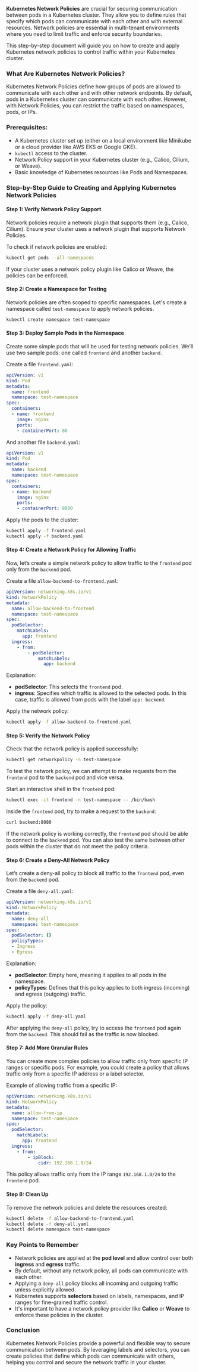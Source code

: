 **Kubernetes Network Policies** are crucial for securing communication between pods in a Kubernetes cluster. They allow you to define rules that specify which pods can communicate with each other and with external resources. Network policies are essential in multi-tenant environments where you need to limit traffic and enforce security boundaries.

This step-by-step document will guide you on how to create and apply Kubernetes network policies to control traffic within your Kubernetes cluster.

### **What Are Kubernetes Network Policies?**
Kubernetes Network Policies define how groups of pods are allowed to communicate with each other and with other network endpoints. By default, pods in a Kubernetes cluster can communicate with each other. However, with Network Policies, you can restrict the traffic based on namespaces, pods, or IPs. 

### **Prerequisites:**
- A Kubernetes cluster set up (either on a local environment like Minikube or a cloud provider like AWS EKS or Google GKE).
- `kubectl` access to the cluster.
- Network Policy support in your Kubernetes cluster (e.g., Calico, Cilium, or Weave).
- Basic knowledge of Kubernetes resources like Pods and Namespaces.

### **Step-by-Step Guide to Creating and Applying Kubernetes Network Policies**

#### **Step 1: Verify Network Policy Support**
Network policies require a network plugin that supports them (e.g., Calico, Cilium). Ensure your cluster uses a network plugin that supports Network Policies.

To check if network policies are enabled:

```bash
kubectl get pods --all-namespaces
```

If your cluster uses a network policy plugin like Calico or Weave, the policies can be enforced.

#### **Step 2: Create a Namespace for Testing**
Network policies are often scoped to specific namespaces. Let's create a namespace called `test-namespace` to apply network policies.

```bash
kubectl create namespace test-namespace
```

#### **Step 3: Deploy Sample Pods in the Namespace**
Create some simple pods that will be used for testing network policies. We'll use two sample pods: one called `frontend` and another `backend`.

Create a file `frontend.yaml`:

```yaml
apiVersion: v1
kind: Pod
metadata:
  name: frontend
  namespace: test-namespace
spec:
  containers:
  - name: frontend
    image: nginx
    ports:
    - containerPort: 80
```

And another file `backend.yaml`:

```yaml
apiVersion: v1
kind: Pod
metadata:
  name: backend
  namespace: test-namespace
spec:
  containers:
  - name: backend
    image: nginx
    ports:
    - containerPort: 8080
```

Apply the pods to the cluster:

```bash
kubectl apply -f frontend.yaml
kubectl apply -f backend.yaml
```

#### **Step 4: Create a Network Policy for Allowing Traffic**
Now, let’s create a simple network policy to allow traffic to the `frontend` pod only from the `backend` pod.

Create a file `allow-backend-to-frontend.yaml`:

```yaml
apiVersion: networking.k8s.io/v1
kind: NetworkPolicy
metadata:
  name: allow-backend-to-frontend
  namespace: test-namespace
spec:
  podSelector:
    matchLabels:
      app: frontend
  ingress:
    - from:
        - podSelector:
            matchLabels:
              app: backend
```

Explanation:
- **podSelector**: This selects the `frontend` pod.
- **ingress**: Specifies which traffic is allowed to the selected pods. In this case, traffic is allowed from pods with the label `app: backend`.

Apply the network policy:

```bash
kubectl apply -f allow-backend-to-frontend.yaml
```

#### **Step 5: Verify the Network Policy**
Check that the network policy is applied successfully:

```bash
kubectl get networkpolicy -n test-namespace
```

To test the network policy, we can attempt to make requests from the `frontend` pod to the `backend` pod and vice versa.

Start an interactive shell in the `frontend` pod:

```bash
kubectl exec -it frontend -n test-namespace -- /bin/bash
```

Inside the `frontend` pod, try to make a request to the `backend`:

```bash
curl backend:8080
```

If the network policy is working correctly, the `frontend` pod should be able to connect to the `backend` pod. You can also test the same between other pods within the cluster that do not meet the policy criteria.

#### **Step 6: Create a Deny-All Network Policy**
Let’s create a deny-all policy to block all traffic to the `frontend` pod, even from the `backend` pod.

Create a file `deny-all.yaml`:

```yaml
apiVersion: networking.k8s.io/v1
kind: NetworkPolicy
metadata:
  name: deny-all
  namespace: test-namespace
spec:
  podSelector: {}
  policyTypes:
  - Ingress
  - Egress
```

Explanation:
- **podSelector**: Empty here, meaning it applies to all pods in the namespace.
- **policyTypes**: Defines that this policy applies to both ingress (incoming) and egress (outgoing) traffic.

Apply the policy:

```bash
kubectl apply -f deny-all.yaml
```

After applying the `deny-all` policy, try to access the `frontend` pod again from the `backend`. This should fail as the traffic is now blocked.

#### **Step 7: Add More Granular Rules**
You can create more complex policies to allow traffic only from specific IP ranges or specific pods. For example, you could create a policy that allows traffic only from a specific IP address or a label selector.

Example of allowing traffic from a specific IP:

```yaml
apiVersion: networking.k8s.io/v1
kind: NetworkPolicy
metadata:
  name: allow-from-ip
  namespace: test-namespace
spec:
  podSelector:
    matchLabels:
      app: frontend
  ingress:
    - from:
        - ipBlock:
            cidr: 192.168.1.0/24
```

This policy allows traffic only from the IP range `192.168.1.0/24` to the `frontend` pod.

#### **Step 8: Clean Up**
To remove the network policies and delete the resources created:

```bash
kubectl delete -f allow-backend-to-frontend.yaml
kubectl delete -f deny-all.yaml
kubectl delete namespace test-namespace
```

### **Key Points to Remember**
- Network policies are applied at the **pod level** and allow control over both **ingress** and **egress** traffic.
- By default, without any network policy, all pods can communicate with each other.
- Applying a `deny-all` policy blocks all incoming and outgoing traffic unless explicitly allowed.
- Kubernetes supports **selectors** based on labels, namespaces, and IP ranges for fine-grained traffic control.
- It's important to have a network policy provider like **Calico** or **Weave** to enforce these policies in the cluster.

### **Conclusion**
Kubernetes Network Policies provide a powerful and flexible way to secure communication between pods. By leveraging labels and selectors, you can create policies that define which pods can communicate with others, helping you control and secure the network traffic in your cluster.
